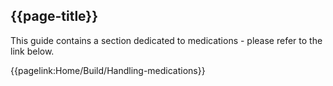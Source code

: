 ## {{page-title}}

This guide contains a section dedicated to medications - please refer to the link below.

{{pagelink:Home/Build/Handling-medications}}